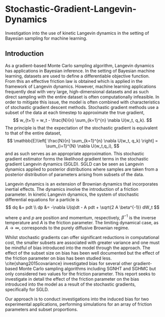 # Stochastic-Gradient-Langevin-Dynamics
Investigation into the use of kinetic Langevin dynamics in the setting of Bayesian sampling for machine learning.


## Introduction

As a gradient-based Monte Carlo sampling algorithm, Langevin dynamics has applications in Bayesian inference. In the setting of Bayesian machine learning, datasets are used to define a differentiable objective function. From this an effective friction law is obtained which is applied in the framework of Langevin dynamics. However, machine learning applications frequently deal with very large, high-dimensional datasets and as such direct sampling with the entire dataset is often computationally infeasible. In order to mitigate this issue, the model is often combined with characteristics of stochastic gradient descent methods. Stochastic gradient methods use a subset of the data at each timestep to approximate the true gradient,
$$
        w_{t+1} = w_t - \frac{N}{n} \sum_{k=1}^{n} \nabla U(w_t, q_k).
$$
The principle is that the expectation of the stochastic gradient is equivalent to that of the entire dataset,
$$
        \mathbb{E}\left[ \frac{N}{n} \sum_{k=1}^{n} \nabla U(w_t, q_k) \right] = \sum_{i=1}^{N} \nabla U(w_t,q_i),
$$
and as such serves as an appropriate approximation. This stochastic gradient estimator forms the likelihood gradient terms in the stochastic gradient Langevin dynamics (SGLD). SGLD can be seen as Langevin dynamics applied to posterior distributions where samples are taken from a posterior distribution of parameters arising from subsets of the data.

Langevin dynamics is an extension of Brownian dynamics that incorporates inertial effects. The dynamics involve the introduction of a friction parameter. In kinetic Langevin dynamics, the system of stochastic differential equations for a particle is
$$
    dq &= pdt \\ 
    dp &= -\nabla U(q)dt - A pdt + \sqrt{2 A \beta^{-1}} dW_t 
$$

where $q$ and $p$ are position and momentum, respectively, $\beta^{-1}$ is the inverse temperature and $A$ is the friction parameter. The limiting dynamical case, as $A \rightarrow \infty$, corresponds to the purely diffusive Brownian regime.

Whilst stochastic gradients can offer significant reductions in computational cost, the smaller subsets are associated with greater variance and one must be mindful of bias introduced into the model through the approach. The effect of the subset size on bias has been well documented but the effect of the friction parameter on bias has been studied less. \cite{shang2015covariance} investigated bias for several other gradient-based Monte Carlo sampling algorithms including SGNHT and SGHMC but only considered two values for the friction parameter. This report seeks to investigate in detail the effect of the friction parameter on the bias introduced into the model as a result of the stochastic gradients, specifically for SGLD. 

Our approach is to conduct investigations into the induced bias for two experimental applications, performing simulations for an array of friction parameters and subset proportions. 
